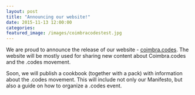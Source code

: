 ```yaml
---
layout: post
title: "Announcing our website!"
date: 2015-11-13 12:00:00
categories: 
featured_image: /images/coimbracodestest.jpg
---
```


We are proud to announce the release of our website - [coimbra.codes](http://coimbra.codes). The website will be mostly used for sharing new content about Coimbra.codes and the .codes movement.

Soon, we will publish a cookbook (together with a pack) with information about the .codes movement. This will include not only our Manifesto, but also a guide on how to organize a .codes event.